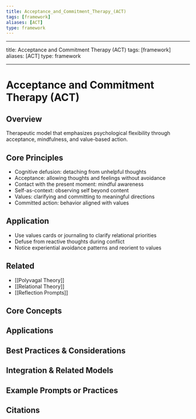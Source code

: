 ```yaml
---
title: Acceptance_and_Commitment_Therapy_(ACT)
tags: [framework]
aliases: [ACT]
type: framework
---
```


<!-- @format -->

---

title: Acceptance and Commitment Therapy (ACT)
tags: [framework]
aliases: [ACT]
type: framework

---

# Acceptance and Commitment Therapy (ACT)

## Overview

Therapeutic model that emphasizes psychological flexibility through acceptance, mindfulness, and value-based action.

## Core Principles

- Cognitive defusion: detaching from unhelpful thoughts
- Acceptance: allowing thoughts and feelings without avoidance
- Contact with the present moment: mindful awareness
- Self-as-context: observing self beyond content
- Values: clarifying and committing to meaningful directions
- Committed action: behavior aligned with values

## Application

- Use values cards or journaling to clarify relational priorities
- Defuse from reactive thoughts during conflict
- Notice experiential avoidance patterns and reorient to values

## Related

- [[Polyvagal Theory]]
- [[Relational Theory]]
- [[Reflection Prompts]]


## Core Concepts


## Applications


## Best Practices & Considerations


## Integration & Related Models


## Example Prompts or Practices


## Citations
